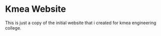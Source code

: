 # Kmea Website
This is just a copy of the initial website that i created for kmea engineering college.

